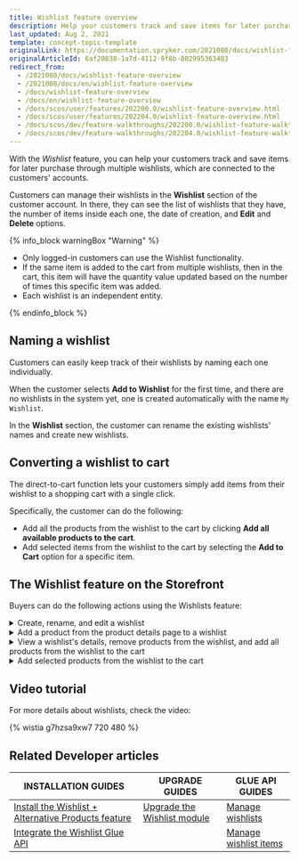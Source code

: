 ```yaml
---
title: Wishlist feature overview
description: Help your customers track and save items for later purchase through multiple Wish Lists, which are connected to the customer' accounts.
last_updated: Aug 2, 2021
template: concept-topic-template
originalLink: https://documentation.spryker.com/2021080/docs/wishlist-feature-overview
originalArticleId: 6af20838-1a7d-4112-9f8b-802995363403
redirect_from:
  - /2021080/docs/wishlist-feature-overview
  - /2021080/docs/en/wishlist-feature-overview
  - /docs/wishlist-feature-overview
  - /docs/en/wishlist-feature-overview
  - /docs/scos/user/features/202200.0/wishlist-feature-overview.html
  - /docs/scos/user/features/202204.0/wishlist-feature-overview.html
  - /docs/scos/dev/feature-walkthroughs/202200.0/wishlist-feature-walkthrough.html
  - /docs/scos/dev/feature-walkthroughs/202204.0/wishlist-feature-walkthrough.html
---
```


With the *Wishlist* feature, you can help your customers track and save items for later purchase through multiple wishlists, which are connected to the customers' accounts.

<!--- Customers can create one or multiple wishlists with different names, add products to them and transfer wishlists to carts (either the entire list, or a specific item from the list) --->

Customers can manage their wishlists in the **Wishlist** section of the customer account. In there, they can see the list of wishlists that they have, the number of items inside each one, the date of creation, and **Edit** and **Delete** options.

<!---Your customers can add items from different lists to the cart.--->

{% info_block warningBox "Warning" %}

* Only logged-in customers can use the Wishlist functionality.
* If the same item is added to the cart from multiple wishlists, then in the cart, this item will have the quantity value updated based on the number of times this specific item was added.
* Each wishlist is an independent entity.

{% endinfo_block %}

## Naming a wishlist

Customers can easily keep track of their wishlists by naming each one individually.

When the customer selects **Add to Wishlist** for the first time, and there are no wishlists in the system yet, one is created automatically with the name `My Wishlist`.

In the **Wishlist** section, the customer can rename the existing wishlists' names and create new wishlists.

## Converting a wishlist to cart

The direct-to-cart function lets your customers simply add items from their wishlist to a shopping cart with a single click.

Specifically, the customer can do the following:
* Add all the products from the wishlist to the cart by clicking **Add all available products to the cart**.
* Add selected items from the wishlist to the cart by selecting the **Add to Cart** option for a specific item.

<!--- ![Multiple wishlists](https://spryker.s3.eu-central-1.amazonaws.com/docs/Features/Wishlist/Multiple+Wishlists/multiple_wishlists.gif)-->

## The Wishlist feature on the Storefront

Buyers can do the following actions using the Wishlists feature:
<details>
<summary markdown='span'>Create, rename, and edit a wishlist </summary>

![create-rename-delete-wishlist](https://spryker.s3.eu-central-1.amazonaws.com/docs/Features/Wishlist/Multiple+Wishlists/create-rename-delete-wishlist.gif)

</details>

<details>
<summary markdown='span'>Add a product from the product details page to a wishlist</summary>

![add-product-from-product-details-page-to-wishlist](https://spryker.s3.eu-central-1.amazonaws.com/docs/Features/Wishlist/Multiple+Wishlists/add-product-from-product-details-page-to-wishlist.gif)

</details>

<details>
<summary markdown='span'>View a wishlist's details, remove products from the wishlist, and add all products from the wishlist to the cart</summary>

![view-details-remove-products-and-add-all-products-from-wishlist-to-cart](https://spryker.s3.eu-central-1.amazonaws.com/docs/Features/Wishlist/Multiple+Wishlists/view-details-remove-products-and-add-all-products-from-wishlist-to-cart.gif)

</details>

<details>
<summary markdown='span'>Add selected products from the wishlist to the cart</summary>

![add-selected-products-to-cart](https://spryker.s3.eu-central-1.amazonaws.com/docs/Features/Wishlist/Multiple+Wishlists/add-selected-items-to-cart.gif)

</details>

## Video tutorial

For more details about wishlists, check the video:

{% wistia g7hzsa9xw7 720 480 %}


## Related Developer articles

| INSTALLATION GUIDES | UPGRADE GUIDES| GLUE API GUIDES  |
|---------|---------|---------|
| [Install the Wishlist + Alternative Products feature](/docs/pbc/all/shopping-list-and-wishlist/{{page.version}}/install-and-upgrade/install-the-wishlist-alternative-products-feature.html)  | [Upgrade the Wishlist module](/docs/pbc/all/shopping-list-and-wishlist/{{page.version}}/install-and-upgrade/upgrade-the-wishlist-module.html) | [Manage wishlists](/docs/pbc/all/shopping-list-and-wishlist/{{page.version}}/manage-using-glue-api/glue-api-manage-wishlists.html)  |
| [Integrate the Wishlist Glue API](/docs/pbc/all/shopping-list-and-wishlist/{{page.version}}/install-and-upgrade/integrate-the-wishlist-glue-api.html)  |   |[ Manage wishlist items](/docs/pbc/all/shopping-list-and-wishlist/{{page.version}}/manage-using-glue-api/glue-api-manage-wishlist-items.html)  |
